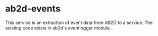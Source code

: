 # ab2d-events

This service is an extraction of event data from AB2D to a service. The existing code exists in ab2d's eventlogger module. 


